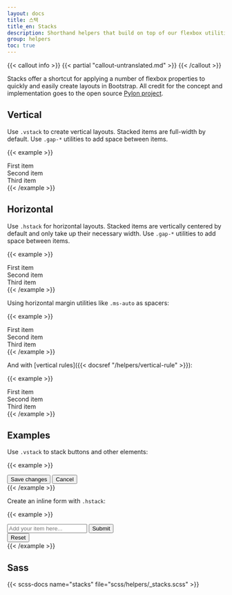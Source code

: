 ```yaml
---
layout: docs
title: 스택
title_en: Stacks
description: Shorthand helpers that build on top of our flexbox utilities to make component layout faster and easier than ever.
group: helpers
toc: true
---
```


{{< callout info >}}
{{< partial "callout-untranslated.md" >}}
{{< /callout >}}

Stacks offer a shortcut for applying a number of flexbox properties to quickly and easily create layouts in Bootstrap. All credit for the concept and implementation goes to the open source [Pylon project](https://almonk.github.io/pylon/).

## Vertical

Use `.vstack` to create vertical layouts. Stacked items are full-width by default. Use `.gap-*` utilities to add space between items.

{{< example >}}
<div class="vstack gap-3">
  <div class="bg-light border">First item</div>
  <div class="bg-light border">Second item</div>
  <div class="bg-light border">Third item</div>
</div>
{{< /example >}}

## Horizontal

Use `.hstack` for horizontal layouts. Stacked items are vertically centered by default and only take up their necessary width. Use `.gap-*` utilities to add space between items.

{{< example >}}
<div class="hstack gap-3">
  <div class="bg-light border">First item</div>
  <div class="bg-light border">Second item</div>
  <div class="bg-light border">Third item</div>
</div>
{{< /example >}}

Using horizontal margin utilities like `.ms-auto` as spacers:

{{< example >}}
<div class="hstack gap-3">
  <div class="bg-light border">First item</div>
  <div class="bg-light border ms-auto">Second item</div>
  <div class="bg-light border">Third item</div>
</div>
{{< /example >}}

And with [vertical rules]({{< docsref "/helpers/vertical-rule" >}}):

{{< example >}}
<div class="hstack gap-3">
  <div class="bg-light border">First item</div>
  <div class="bg-light border ms-auto">Second item</div>
  <div class="vr"></div>
  <div class="bg-light border">Third item</div>
</div>
{{< /example >}}

## Examples

Use `.vstack` to stack buttons and other elements:

{{< example >}}
<div class="vstack gap-2 col-md-5 mx-auto">
  <button type="button" class="btn btn-secondary">Save changes</button>
  <button type="button" class="btn btn-outline-secondary">Cancel</button>
</div>
{{< /example >}}

Create an inline form with `.hstack`:

{{< example >}}
<div class="hstack gap-3">
  <input class="form-control me-auto" type="text" placeholder="Add your item here...">
  <button type="button" class="btn btn-secondary">Submit</button>
  <div class="vr"></div>
  <button type="button" class="btn btn-outline-danger">Reset</button>
</div>
{{< /example >}}

## Sass

{{< scss-docs name="stacks" file="scss/helpers/_stacks.scss" >}}
